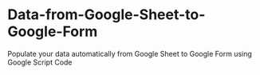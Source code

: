 # Data-from-Google-Sheet-to-Google-Form
Populate your data automatically from Google Sheet to Google Form using Google Script Code

